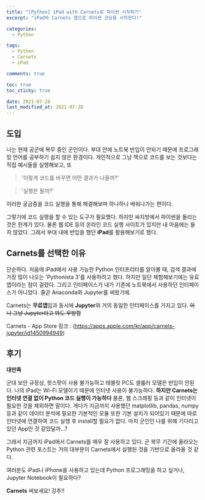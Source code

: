 ```yaml
---
title: "[Python] iPad with Carnets로 파이썬 시작하기"
excerpt: "iPad와 Carnets 앱으로 파이썬 코딩을 시작한다!"

categories:
  - Python

tags:
  - Python
  - Carnets
  - iPad

comments: true

toc: true
toc_sticky: true

date: 2021-07-28
last_modified_at: 2021-07-28
---
```

## 도입
나는 현재 공군에 복무 중인 군인이다. 부대 안에 노트북 반입이 안되기 때문에 프로그래밍 언어를 공부하기 쉽지 않은 환경이다. 개인적으로 그냥 책으로 코드를 보는 것보다는 직접 예시들을 실행해보고, 또
>'이렇게 코드를 바꾸면 어떤 결과가 나올까?'


>'실행은 될까?'


이러한 궁금증을 코드 실행을 통해 해결해보며 하나하나 배워나가는 편이다.


그렇기에 코드 실행을 할 수 있는 도구가 필요했다. 하지만 싸지방에서 파이썬을 돌리는 것은 한계가 있다. 물론 웹 IDE 등의 온라인 코드 실행 사이트가 있지만 내 마음에는 들지 않았다. 그래서 부대 내에 반입을 했던 **iPad**를 활용해보기로 했다.




## Carnets를 선택한 이유
단순하다. 처음에 iPad에서 사용 가능한 Python 인터프리터를 알아볼 때, 검색 결과에 가장 많이 나오는 'Pythonista 3'를 사용하려고 했다. 하지만 일단 체험해보기에는 유료앱이라는 점이 걸렸다. 그리고 인터페이스가 내가 기존에 노트북에서 사용하던 인터페이스가 아니었다. 줄곧 Anaconda와 Jupyter를 써왔기에.


Carnets는 **무료앱**임과 동시에 **Jupyter**와 거의 동일한 인터페이스를 가지고 있다. ~~아니 그냥 Jupyter라고 봐도 무방함~~


Carnets - App Store 링크 : (https://apps.apple.com/kr/app/carnets-jupyter/id1450994949)


## 후기
**대만족**


군대 보안 규정상, 핫스팟이 사용 불가능하고 태블릿 PC도 셀룰러 모델은 반입이 안된다. 나의 iPad는 Wi-Fi 모델이기 때문에 인터넷 사용이 불가능하다. **하지만 Carnets는 인터넷 연결 없이 Python 코드 실행이 가능하다** 물론, 웹 스크래핑 등과 같이 인터넷이 필요한 것을 제외하면 말이다. 게다가 지금까지 사용했던 matplotlib, pandas, numpy 등과 같이 데이터 분석에 필요한 기본적인 모듈 또한 기본 설치가 되어있기 때문에 따로 인터넷에 연결하여 코드 실행 후 install할 필요가 없다. 마치 군인인 나를 위해 기다리고 있던 App인 것 같았달까...?


그래서 지금까지 iPad에서 Carnets를 매우 잘 사용하고 있다. 군 복무 기간에 올라오는 Python 관련 포스트는 거의 대부분이 Carnets에서 실행된 것을 기반으로 올라올 것 같다.


여러분도 iPad나 iPhone을 사용하고 있는데 Python 프로그래밍을 하고 싶거나, Jupyter Notebook이 필요하다?


**Carnets** 써보세요! 강추!!
